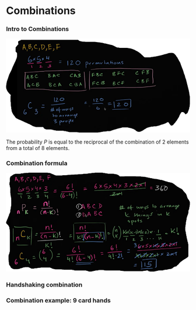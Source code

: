 # Combinations

### Intro to Combinations

![combinations](lesson3\combinations.png)

 The probability *P* is equal to the reciprocal of the combination of 2 elements from a total of 8 elements. 

### Combination formula

![combination-formula](lesson3\combination-formula.png)

### Handshaking combination

### Combination example: 9 card hands

